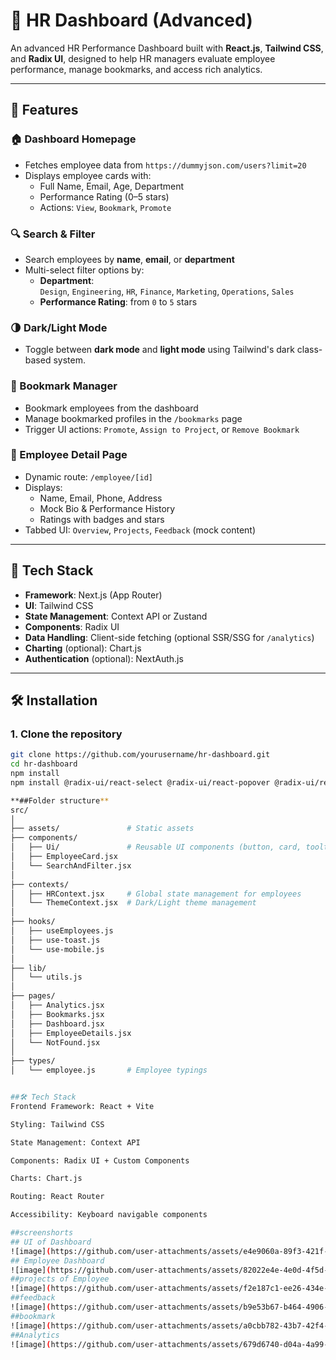 # 💼 HR Dashboard (Advanced)

An advanced HR Performance Dashboard built with **React.js**, **Tailwind CSS**, and **Radix UI**, designed to help HR managers evaluate employee performance, manage bookmarks, and access rich analytics.

---

## 🚀 Features

### 🏠 Dashboard Homepage
- Fetches employee data from `https://dummyjson.com/users?limit=20`
- Displays employee cards with:
  - Full Name, Email, Age, Department
  - Performance Rating (0–5 stars)
  - Actions: `View`, `Bookmark`, `Promote`

### 🔍 Search & Filter
- Search employees by **name**, **email**, or **department**
- Multi-select filter options by:
  - **Department**:  
    `Design`, `Engineering`, `HR`, `Finance`, `Marketing`, `Operations`, `Sales`
  - **Performance Rating**: from `0` to `5` stars

### 🌗 Dark/Light Mode
- Toggle between **dark mode** and **light mode** using Tailwind's dark class-based system.

### 📌 Bookmark Manager
- Bookmark employees from the dashboard
- Manage bookmarked profiles in the `/bookmarks` page
- Trigger UI actions: `Promote`, `Assign to Project`, or `Remove Bookmark`

### 👤 Employee Detail Page
- Dynamic route: `/employee/[id]`
- Displays:
  - Name, Email, Phone, Address
  - Mock Bio & Performance History
  - Ratings with badges and stars
- Tabbed UI: `Overview`, `Projects`, `Feedback` (mock content)

---

## 🧱 Tech Stack

- **Framework**: Next.js (App Router)
- **UI**: Tailwind CSS
- **State Management**: Context API or Zustand
- **Components**: Radix UI
- **Data Handling**: Client-side fetching (optional SSR/SSG for `/analytics`)
- **Charting** (optional): Chart.js
- **Authentication** (optional): NextAuth.js

---

## 🛠️ Installation

### 1. Clone the repository

```bash
git clone https://github.com/yourusername/hr-dashboard.git
cd hr-dashboard
npm install
npm install @radix-ui/react-select @radix-ui/react-popover @radix-ui/react-checkbox clsx tailwind-merge class-variance-authority

**##Folder structure**
src/
│
├── assets/               # Static assets
├── components/
│   ├── Ui/               # Reusable UI components (button, card, tooltip, etc.)
│   ├── EmployeeCard.jsx
│   └── SearchAndFilter.jsx
│
├── contexts/
│   ├── HRContext.jsx     # Global state management for employees
│   └── ThemeContext.jsx  # Dark/Light theme management
│
├── hooks/
│   ├── useEmployees.js
│   ├── use-toast.js
│   └── use-mobile.js
│
├── lib/
│   └── utils.js
│
├── pages/
│   ├── Analytics.jsx
│   ├── Bookmarks.jsx
│   ├── Dashboard.jsx
│   ├── EmployeeDetails.jsx
│   └── NotFound.jsx
│
├── types/
│   └── employee.js       # Employee typings


##🛠️ Tech Stack
Frontend Framework: React + Vite

Styling: Tailwind CSS

State Management: Context API

Components: Radix UI + Custom Components

Charts: Chart.js

Routing: React Router

Accessibility: Keyboard navigable components

##screenshorts
## UI of Dashboard
![image](https://github.com/user-attachments/assets/e4e9060a-89f3-421f-bc76-9e1912fd02bb)
## Employee Dashboard
![image](https://github.com/user-attachments/assets/82022e4e-4e0d-4f5d-8733-e3bf2bcccb8c)
##projects of Employee
![image](https://github.com/user-attachments/assets/f2e187c1-ee26-434e-bf31-f0fb7614de04)
##feedback 
![image](https://github.com/user-attachments/assets/b9e53b67-b464-4906-8bf2-043441efa279)
##bookmark
![image](https://github.com/user-attachments/assets/a0cbb782-43b7-42f4-a5be-dc0baaf5c7b1)
##Analytics
![image](https://github.com/user-attachments/assets/679d6740-d04a-4a99-bdbf-c68837244a14)






